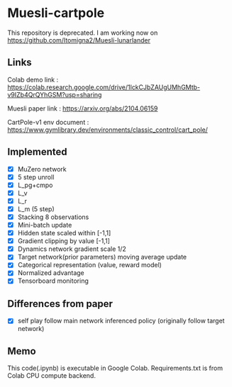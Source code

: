 # Muesli-cartpole

This repository is deprecated. I am working now on https://github.com/Itomigna2/Muesli-lunarlander 

## Links
Colab demo link : https://colab.research.google.com/drive/1lckCJbZAUgUMhGMtb-v9IZb4QrQYhGSM?usp=sharing

Muesli paper link : https://arxiv.org/abs/2104.06159

CartPole-v1 env document : https://www.gymlibrary.dev/environments/classic_control/cart_pole/

## Implemented
- [x] MuZero network
- [x] 5 step unroll
- [x] L_pg+cmpo
- [x] L_v
- [x] L_r
- [x] L_m (5 step)
- [x] Stacking 8 observations
- [x] Mini-batch update 
- [x] Hidden state scaled within [-1,1]
- [x] Gradient clipping by value [-1,1]
- [x] Dynamics network gradient scale 1/2
- [x] Target network(prior parameters) moving average update
- [x] Categorical representation (value, reward model)
- [x] Normalized advantage
- [x] Tensorboard monitoring

## Differences from paper
- [x] self play follow main network inferenced policy (originally follow target network)

## Memo
This code(.ipynb) is executable in Google Colab. Requirements.txt is from Colab CPU compute backend.


